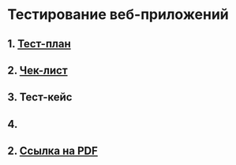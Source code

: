 # Тестирование веб-приложений

## 1. [Тест-план](https://docs.google.com/spreadsheets/d/17llwxNaR3aR7aNn_XvFpAvKoSbVHkDMmW6nekShjhFY/edit?usp=sharing)

## 2. [Чек-лист](https://docs.google.com/spreadsheets/d/1l-BSad4_4-Jq9CUsNP39CMwuxs_IyBgafFx0m3OfKkk/edit?usp=sharing) 

## 3. Тест-кейс

## 4. 


## 2. [Ссылка на PDF](https://drive.google.com/file/d/1gNE-USEMFSIcyZMsHLH3RQXGwKj4-HFw/view?usp=sharing)
